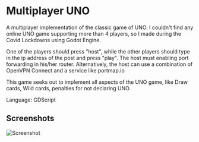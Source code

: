 # Multiplayer UNO

A multiplayer implementation of the classic game of UNO.
I couldn't find any online UNO game supporting more than 4 players,
so I made during the Covid Lockdowns using Godot Engine.

One of the players should press "host", while the other players
should type in the ip address of the post and press "play".
The host must enabling port forwarding in his/her router.
Alternatively, the host can use a combination of OpenVPN Connect
and a service like portmap.io

This game seeks out to implement all aspects of the UNO game,
like Draw cards, Wild cards, penalties for not declaring UNO.

Language: GDScript

## Screenshots

![Screenshot](screenshots/bomber.png)
